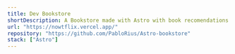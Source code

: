 ```yaml
---
title: Dev Bookstore
shortDescription: A Bookstore made with Astro with book recomendations for developers.
url: "https://nowtflix.vercel.app/"
repository: "https://github.com/PabloRius/Astro-bookstore"
stack: ["Astro"]
---
```


